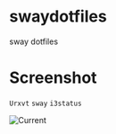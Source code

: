 # swaydotfiles
sway dotfiles




# Screenshot

 `Urxvt` `sway` `i3status` 

![Current](http://i.imgur.com/1HEWdHL.png)
